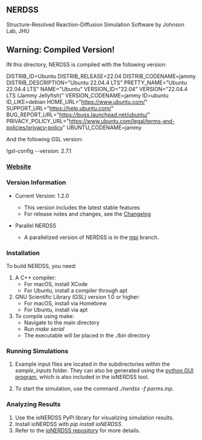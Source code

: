 ## NERDSS

Structure-Resolved Reaction-Diffusion Simulation Software by Johnson Lab, JHU

## Warning: Compiled Version!

IN this directory, NERDSS is compiled with the following version:

DISTRIB_ID=Ubuntu
DISTRIB_RELEASE=22.04
DISTRIB_CODENAME=jammy
DISTRIB_DESCRIPTION="Ubuntu 22.04.4 LTS"
PRETTY_NAME="Ubuntu 22.04.4 LTS"
NAME="Ubuntu"
VERSION_ID="22.04"
VERSION="22.04.4 LTS (Jammy Jellyfish)"
VERSION_CODENAME=jammy
ID=ubuntu
ID_LIKE=debian
HOME_URL="https://www.ubuntu.com/"
SUPPORT_URL="https://help.ubuntu.com/"
BUG_REPORT_URL="https://bugs.launchpad.net/ubuntu/"
PRIVACY_POLICY_URL="https://www.ubuntu.com/legal/terms-and-policies/privacy-policy"
UBUNTU_CODENAME=jammy

And the following GSL version:

!gsl-config --version:
2.7.1

### [Website](https://mjohn218.github.io/NERDSS/)

### Version Information

- Current Version: 1.2.0
    - This version includes the latest stable features
    - For release notes and changes, see the [Changelog](./Changelog.md)

- Parallel NERDSS
    - A parallelized version of NERDSS is in the [mpi](https://github.com/mjohn218/NERDSS/tree/mpi) branch.

### Installation

To build NERDSS, you need:

1. A C++ compiler:
    - For macOS, install XCode
    - For Ubuntu, install a compiler through apt
2. GNU Scientific Library (GSL) version 1.0 or higher:
    - For macOS, install via Homebrew
    - For Ubuntu, install via apt
3. To compile using make:
    - Navigate to the main directory
    - Run *make serial*
    - The executable will be placed in the *./bin* directory

### Running Simulations

1. Example input files are located in the subdirectories within the *sample_inputs* folder. They can also be generated using the [python GUI program](./gui.py), which is also included in the ioNERDSS tool.

2. To start the simulation, use the command *./nerdss -f parms.inp*.

### Analyzing Results

1. Use the ioNERDSS PyPi library for visualizing simulation results.
2. Install ioNERDSS with *pip install ioNERDSS*.
3. Refer to the [ioNERDSS repository](https://github.com/mjohn218/io_nerdss) for more details.
